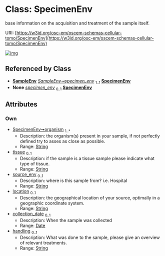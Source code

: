 
# Class: SpecimenEnv

base information on the acquisition and treatment of the sample itself.

URI: [https://w3id.org/osc-em/oscem-schemas-cellular-tomo/SpecimenEnv](https://w3id.org/osc-em/oscem-schemas-cellular-tomo/SpecimenEnv)


[![img](https://yuml.me/diagram/nofunky;dir:TB/class/[SampleEnv]++-%20specimen_env%201..1>[SpecimenEnv&#124;organism:string%20%2B;tissue:string%20%3F;source_env:string%20%3F;location:string%20%3F;collection_date:date%20%3F;handling:string%20%3F],[SampleEnv]++-%20specimen_env(i)%200..1>[SpecimenEnv],[SampleEnv])](https://yuml.me/diagram/nofunky;dir:TB/class/[SampleEnv]++-%20specimen_env%201..1>[SpecimenEnv&#124;organism:string%20%2B;tissue:string%20%3F;source_env:string%20%3F;location:string%20%3F;collection_date:date%20%3F;handling:string%20%3F],[SampleEnv]++-%20specimen_env(i)%200..1>[SpecimenEnv],[SampleEnv])

## Referenced by Class

 *  **[SampleEnv](SampleEnv.md)** *[SampleEnv➞specimen_env](SampleEnv_specimen_env.md)*  <sub>1..1</sub>  **[SpecimenEnv](SpecimenEnv.md)**
 *  **None** *[specimen_env](specimen_env.md)*  <sub>0..1</sub>  **[SpecimenEnv](SpecimenEnv.md)**

## Attributes


### Own

 * [SpecimenEnv➞organism](SpecimenEnv_organism.md)  <sub>1..\*</sub>
     * Description: the organism(s) present in your sample, if not perfectly defined try to asses as close as possible.
     * Range: [String](types/String.md)
 * [tissue](tissue.md)  <sub>0..1</sub>
     * Description: if the sample is a tissue sample please indicate what type of tissue.
     * Range: [String](types/String.md)
 * [source_env](source_env.md)  <sub>0..1</sub>
     * Description: where is this sample from? i.e. Hospital
     * Range: [String](types/String.md)
 * [location](location.md)  <sub>0..1</sub>
     * Description: the geographical location of your source, optimally in a geographic coordinate system.
     * Range: [String](types/String.md)
 * [collection_date](collection_date.md)  <sub>0..1</sub>
     * Description: When the sample was collected
     * Range: [Date](types/Date.md)
 * [handling](handling.md)  <sub>0..1</sub>
     * Description: What was done to the sample, please give an overview of relevant treatments.
     * Range: [String](types/String.md)
